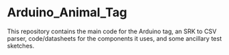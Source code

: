 # Arduino_Animal_Tag
This repository contains the main code for the Arduino tag, an SRK to CSV parser, code/datasheets for the components it uses, and some ancillary test sketches.
